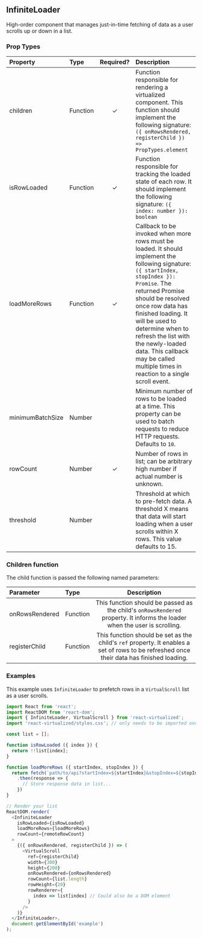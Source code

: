 InfiniteLoader
---------------

High-order component that manages just-in-time fetching of data as a user scrolls up or down in a list.

### Prop Types
| Property | Type | Required? | Description |
|:---|:---|:---:|:---|
| children | Function | ✓ | Function responsible for rendering a virtualized component. This function should implement the following signature: `({ onRowsRendered, registerChild }) => PropTypes.element` |
| isRowLoaded | Function | ✓ | Function responsible for tracking the loaded state of each row. It should implement the following signature: `({ index: number }): boolean` |
| loadMoreRows | Function | ✓ | Callback to be invoked when more rows must be loaded. It should implement the following signature: `({ startIndex, stopIndex }): Promise`. The returned Promise should be resolved once row data has finished loading. It will be used to determine when to refresh the list with the newly-loaded data. This callback may be called multiple times in reaction to a single scroll event. |
| minimumBatchSize | Number |  | Minimum number of rows to be loaded at a time. This property can be used to batch requests to reduce HTTP requests. Defaults to `10`. |
| rowCount | Number | ✓ | Number of rows in list; can be arbitrary high number if actual number is unknown. |
| threshold | Number |  | Threshold at which to pre-fetch data. A threshold X means that data will start loading when a user scrolls within X rows. This value defaults to 15. |

### Children function

The child function is passed the following named parameters:

| Parameter | Type | Description |
|:---|:---|:---:|
| onRowsRendered | Function | This function should be passed as the child's `onRowsRendered` property. It informs the loader when the user is scrolling. |
| registerChild | Function | This function should be set as the child's `ref` property. It enables a set of rows to be refreshed once their data has finished loading. |

### Examples

This example uses `InfiniteLoader` to prefetch rows in a `VirtualScroll` list as a user scrolls.

```js
import React from 'react';
import ReactDOM from 'react-dom';
import { InfiniteLoader, VirtualScroll } from 'react-virtualized';
import 'react-virtualized/styles.css'; // only needs to be imported once

const list = [];

function isRowLoaded ({ index }) {
  return !!list[index];
}

function loadMoreRows ({ startIndex, stopIndex }) {
  return fetch(`path/to/api?startIndex=${startIndex}&stopIndex=${stopIndex}`)
    .then(response => {
      // Store response data in list...
    })
}

// Render your list
ReactDOM.render(
  <InfiniteLoader
    isRowLoaded={isRowLoaded}
    loadMoreRows={loadMoreRows}
    rowCount={remoteRowCount}
  >
    {({ onRowsRendered, registerChild }) => (
      <VirtualScroll
        ref={registerChild}
        width={300}
        height={200}
        onRowsRendered={onRowsRendered}
        rowCount={list.length}
        rowHeight={20}
        rowRenderer={
          index => list[index] // Could also be a DOM element
        }
      />
    )}
  </InfiniteLoader>,
  document.getElementById('example')
);
```
